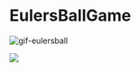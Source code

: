 # EulersBallGame
 
 <img src="https://i.ibb.co/CsCHCWB/gif-eulersball.gif" alt="gif-eulersball" border="0"></a><br /><a target='_blank' href='https://imgbb.com/'>
 
 ![](https://github.com/Your_Repository_Name/Your_GIF_Name.gif](https://i.ibb.co/CsCHCWB/gif-eulersball.gif))
